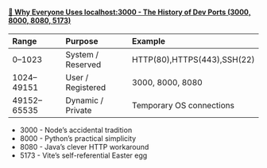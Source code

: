 #### [🚀 Why Everyone Uses localhost:3000 - The History of Dev Ports (3000, 8000, 8080, 5173)](https://dev.to/safvantsy/why-everyone-uses-localhost3000-the-history-of-dev-ports-3000-8000-8080-5173-llg) 

| Range       | Purpose           | Example                     |
| :---------- | :---------------- | :-------------------------- |
| 0–1023      | System / Reserved | HTTP(80),HTTPS(443),SSH(22) |
| 1024–49151  | User / Registered | 3000, 8000, 8080            |
| 49152–65535 | Dynamic / Private | Temporary OS connections    |

+ 3000 - Node’s accidental tradition
+ 8000 - Python’s practical simplicity
+ 8080 - Java’s clever HTTP workaround
+ 5173 - Vite’s self-referential Easter egg